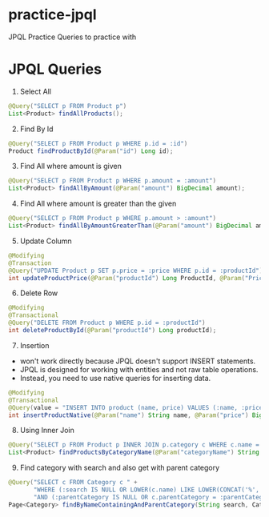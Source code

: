# practice-jpql
JPQL Practice Queries to practice with

# JPQL Queries

1. Select All
```java
@Query("SELECT p FROM Product p")
List<Product> findAllProducts();
```

2. Find By Id
```java
@Query("SELECT p FROM Product p WHERE p.id = :id")
Product findProductById(@Param("id") Long id);
```

3. Find All where amount is given
```java
@Query("SELECT p FROM Product p WHERE p.amount = :amount")
List<Product> findAllByAmount(@Param("amount") BigDecimal amount);
```

4. Find All where amount is greater than the given
```java
@Query("SELECT p FROM Product p WHERE p.amount > :amount")
List<Product> findAllByAmountGreaterThan(@Param("amount") BigDecimal amount);
```

5. Update Column
```java
@Modifying
@Transaction
@Query("UPDATE Product p SET p.price = :price WHERE p.id = :productId")
int updateProductPrice(@Param("productId") Long ProductId, @Param("Price") BigDecimal price)
```

6. Delete Row
```java
@Modifying
@Transactional
@Query("DELETE FROM Product p WHERE p.id = :productId")
int deleteProductById(@Param("productId") Long productId);
```

7. Insertion
- won't work directly because JPQL doesn't support INSERT statements.
- JPQL is designed for working with entities and not raw table operations.
- Instead, you need to use native queries for inserting data.
```java
@Modifying
@Transactional
@Query(value = "INSERT INTO product (name, price) VALUES (:name, :price)", nativeQuery = true)
int insertProductNative(@Param("name") String name, @Param("price") BigDecimal price);
```

8. Using Inner Join
```java
@Query("SELECT p FROM Product p INNER JOIN p.category c WHERE c.name = :categoryName")
List<Product> findProductsByCategoryName(@Param("categoryName") String categoryName);
```

9. Find category with search and also get with parent category
```java
@Query("SELECT c FROM Category c " +
       "WHERE (:search IS NULL OR LOWER(c.name) LIKE LOWER(CONCAT('%', :search, '%'))) " +
       "AND (:parentCategory IS NULL OR c.parentCategory = :parentCategory)")
Page<Category> findByNameContainingAndParentCategory(String search, Category parentCategory, Pageable pageable);
```

